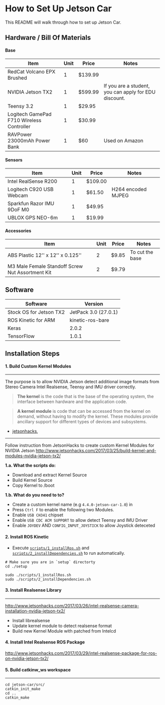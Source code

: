 How to Set Up Jetson Car
========================

This README will walk through how to set up Jetson Car.



Hardware / Bill Of Materials
----------------------------


#### Base 

| **Item**                                         | **Unit** | **Price** | **Notes**                                                     |
|--------------------------------------------------|----------|---------------------|---------------------------------------------------------------|
| RedCat Volcano EPX Brushed                       | 1        | $139.99             |                                           |
| NVIDIA Jetson TX2                                | 1        | $599.99             | If you are a student, you can apply for EDU discount. |
| Teensy 3.2                                       | 1        | $29.95              |                                      |
| Logitech GamePad F710 Wireless Controller        | 1        | $30.99               |                                      |
| RAVPower 23000mAh Power Bank                     | 1        | $60                 | Used on Amazon                                   |

#### Sensors

| **Item**                                         | **Unit** | **Price** | **Notes**                                                     |
|--------------------------------------------------|----------|---------------------|---------------------------------------------------------------|
| Intel RealSense R200                             | 1        | $109.00             |                                                               |
| Logitech C920 USB Webcam                         | 1        | $61.50              | H264 encoded MJPEG                                            |
| Sparkfun Razor IMU 9DoF M0                         | 1        | $49.95              |                                                               |
| UBLOX GPS NEO-6m                  | 1        | $19.99               |                                                               |            
#### Accessories

| **Item**                                         | **Unit** | **Price** | **Notes**                                                     |
|--------------------------------------------------|----------|---------------------|---------------------------------------------------------------|
| ABS Plastic 12'' x 12'' x 0.125''                | 2        | $9.85               | To cut the base                                                              |
| M3 Male Female Standoff Screw Nut Assortment Kit | 2        | $9.79               |                            



Software
--------

| Software                | Version              |
|-------------------------|----------------------|
| Stock OS for Jetson TX2 | JetPack 3.0 (27.0.1) |
| ROS Kinetic for ARM     | kinetic-ros-bare     |
| Keras                   | 2.0.2                |
| TensorFlow              | 1.0.1                |





Installation Steps
------------------

#### 1. Build Custom Kernel Modules
----------------------------------

The purpose is to allow NVIDIA Jetson detect additional image formats from Stereo Camera Intel Realsense, Teensy and IMU driver correctly.


> **The kernel** is the code that is the base of the operating system, the interface between hardware and the application code.

> **A kernel module** is code that can be accessed from the kernel on demand, without having to modify the kernel. These modules provide ancillary support for different types of devices and subsystems.
- [jetsonhacks](http://www.jetsonhacks.com/2017/03/26/intel-realsense-camera-installation-nvidia-jetson-tx2/),
----

Follow instruction from JetsonHacks to create custom Kernel Modules for NVIDIA Jetson
http://www.jetsonhacks.com/2017/03/25/build-kernel-and-modules-nvidia-jetson-tx2/



**1.a. What the scripts do:**
* Download and extract Kernel Source
* Build Kernel Source
* Copy Kernel to /boot


**1.b. What do you need to to?**
* Create a custom kernel name (e.g `4.4.0-jetson-car-1.0`) in
* Press `Ctrl F` to enable the following two Modules.
* Enable `USB CH341` chipset
* Enable `USB CDC ACM SUPPORT` to allow detect Teensy and IMU Driver
* Enable `JOYDEV` AND `CONFIG_INPUT_JOYSTICK` to allow Joystick deteceted

#### 2. Install ROS Kinetic

* Execute [`scripts/1_installRos.sh`](https://github.com/dat-ai/jetson-car/blob/master/setup/scripts/1_installRos.sh) and [`scripts/2_installDependencies.sh`](https://github.com/dat-ai/jetson-car/blob/master/setup/scripts/2_installDependencies.sh) to run automatically.
```
# Make sure you are in `setup` directorty
cd ./setup

sudo ./scripts/1_installRos.sh
sudo ./scripts/2_installDependencies.sh
```

#### 3. Install Realsense Library
--------------------------------
http://www.jetsonhacks.com/2017/03/26/intel-realsense-camera-installation-nvidia-jetson-tx2/


* Install librealsense
* Update kernel module to detect realsense format
* Build new Kernel Module with patched from Intelcd 

####  4. Install Intel Realsense ROS Package
http://www.jetsonhacks.com/2017/03/29/intel-realsense-package-for-ros-on-nvidia-jetson-tx2/

####  5. Build catkinw_ws workspace
-------------------------------

```
cd jetson-car/src/
catkin_init_make
cd ..
catkin_make
```
